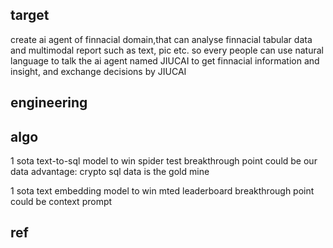 ## target
create ai agent of finnacial domain,that can analyse finnacial tabular data and multimodal report such as text, pic etc.
so every people can use natural language to talk the ai agent named JIUCAI to get finnacial information and insight, and exchange decisions by JIUCAI

## engineering

## algo
1 sota text-to-sql model to win spider test
breakthrough point could be our data advantage: crypto sql data is the gold mine

1 sota text embedding model to win mted leaderboard
breakthrough point could be context prompt 


## ref

